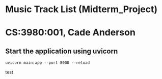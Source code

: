 # Music Track List (Midterm_Project)
# CS:3980:001, Cade Anderson

## Start the application using uvicorn
```
uvicorn main:app --port 8000 --reload
```
test
